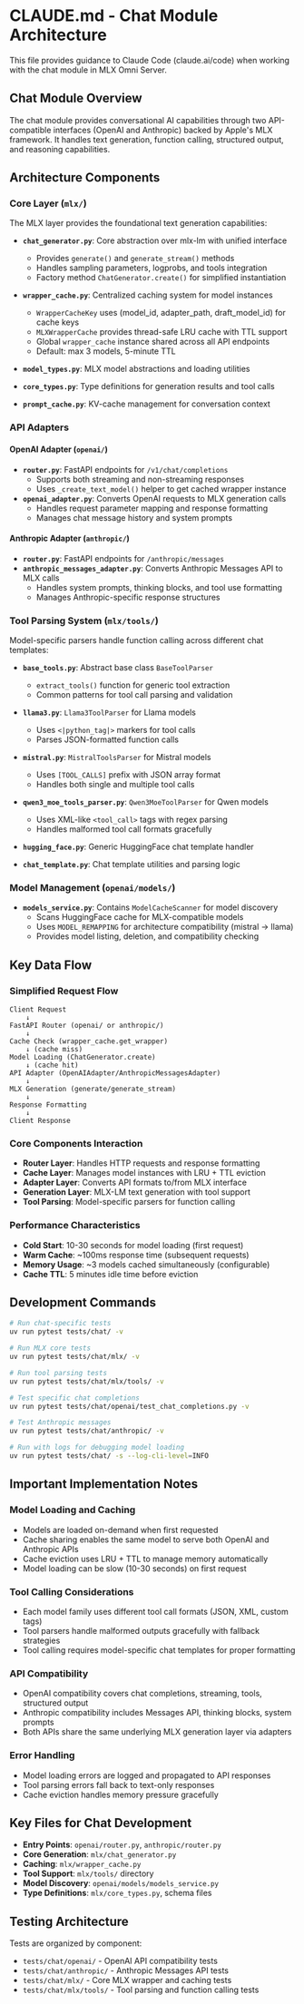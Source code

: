 # CLAUDE.md - Chat Module Architecture

This file provides guidance to Claude Code (claude.ai/code) when working with the chat module in MLX Omni Server.

## Chat Module Overview

The chat module provides conversational AI capabilities through two API-compatible interfaces (OpenAI and Anthropic) backed by Apple's MLX framework. It handles text generation, function calling, structured output, and reasoning capabilities.

## Architecture Components

### Core Layer (`mlx/`)

The MLX layer provides the foundational text generation capabilities:

- **`chat_generator.py`**: Core abstraction over mlx-lm with unified interface
  - Provides `generate()` and `generate_stream()` methods
  - Handles sampling parameters, logprobs, and tools integration
  - Factory method `ChatGenerator.create()` for simplified instantiation

- **`wrapper_cache.py`**: Centralized caching system for model instances
  - `WrapperCacheKey` uses (model_id, adapter_path, draft_model_id) for cache keys
  - `MLXWrapperCache` provides thread-safe LRU cache with TTL support
  - Global `wrapper_cache` instance shared across all API endpoints
  - Default: max 3 models, 5-minute TTL

- **`model_types.py`**: MLX model abstractions and loading utilities
- **`core_types.py`**: Type definitions for generation results and tool calls
- **`prompt_cache.py`**: KV-cache management for conversation context

### API Adapters

#### OpenAI Adapter (`openai/`)
- **`router.py`**: FastAPI endpoints for `/v1/chat/completions`
  - Supports both streaming and non-streaming responses
  - Uses `_create_text_model()` helper to get cached wrapper instance
- **`openai_adapter.py`**: Converts OpenAI requests to MLX generation calls
  - Handles request parameter mapping and response formatting
  - Manages chat message history and system prompts

#### Anthropic Adapter (`anthropic/`)
- **`router.py`**: FastAPI endpoints for `/anthropic/messages`
- **`anthropic_messages_adapter.py`**: Converts Anthropic Messages API to MLX calls
  - Handles system prompts, thinking blocks, and tool use formatting
  - Manages Anthropic-specific response structures

### Tool Parsing System (`mlx/tools/`)

Model-specific parsers handle function calling across different chat templates:

- **`base_tools.py`**: Abstract base class `BaseToolParser`
  - `extract_tools()` function for generic tool extraction
  - Common patterns for tool call parsing and validation

- **`llama3.py`**: `Llama3ToolParser` for Llama models
  - Uses `<|python_tag|>` markers for tool calls
  - Parses JSON-formatted function calls

- **`mistral.py`**: `MistralToolsParser` for Mistral models  
  - Uses `[TOOL_CALLS]` prefix with JSON array format
  - Handles both single and multiple tool calls

- **`qwen3_moe_tools_parser.py`**: `Qwen3MoeToolParser` for Qwen models
  - Uses XML-like `<tool_call>` tags with regex parsing
  - Handles malformed tool call formats gracefully

- **`hugging_face.py`**: Generic HuggingFace chat template handler
- **`chat_template.py`**: Chat template utilities and parsing logic

### Model Management (`openai/models/`)

- **`models_service.py`**: Contains `ModelCacheScanner` for model discovery
  - Scans HuggingFace cache for MLX-compatible models
  - Uses `MODEL_REMAPPING` for architecture compatibility (mistral → llama)
  - Provides model listing, deletion, and compatibility checking


## Key Data Flow

### Simplified Request Flow

```
Client Request
    ↓
FastAPI Router (openai/ or anthropic/)
    ↓
Cache Check (wrapper_cache.get_wrapper)
    ↓ (cache miss)
Model Loading (ChatGenerator.create) 
    ↓ (cache hit)
API Adapter (OpenAIAdapter/AnthropicMessagesAdapter)
    ↓
MLX Generation (generate/generate_stream)
    ↓
Response Formatting
    ↓
Client Response
```

### Core Components Interaction

- **Router Layer**: Handles HTTP requests and response formatting
- **Cache Layer**: Manages model instances with LRU + TTL eviction
- **Adapter Layer**: Converts API formats to/from MLX interface
- **Generation Layer**: MLX-LM text generation with tool support
- **Tool Parsing**: Model-specific parsers for function calling

### Performance Characteristics

- **Cold Start**: 10-30 seconds for model loading (first request)
- **Warm Cache**: ~100ms response time (subsequent requests)  
- **Memory Usage**: ~3 models cached simultaneously (configurable)
- **Cache TTL**: 5 minutes idle time before eviction

## Development Commands

```bash
# Run chat-specific tests
uv run pytest tests/chat/ -v

# Run MLX core tests
uv run pytest tests/chat/mlx/ -v

# Run tool parsing tests
uv run pytest tests/chat/mlx/tools/ -v

# Test specific chat completions
uv run pytest tests/chat/openai/test_chat_completions.py -v

# Test Anthropic messages
uv run pytest tests/chat/anthropic/ -v

# Run with logs for debugging model loading
uv run pytest tests/chat/ -s --log-cli-level=INFO
```

## Important Implementation Notes

### Model Loading and Caching
- Models are loaded on-demand when first requested
- Cache sharing enables the same model to serve both OpenAI and Anthropic APIs
- Cache eviction uses LRU + TTL to manage memory automatically
- Model loading can be slow (10-30 seconds) on first request

### Tool Calling Considerations
- Each model family uses different tool call formats (JSON, XML, custom tags)
- Tool parsers handle malformed outputs gracefully with fallback strategies
- Tool calling requires model-specific chat templates for proper formatting

### API Compatibility
- OpenAI compatibility covers chat completions, streaming, tools, structured output
- Anthropic compatibility includes Messages API, thinking blocks, system prompts
- Both APIs share the same underlying MLX generation layer via adapters

### Error Handling
- Model loading errors are logged and propagated to API responses
- Tool parsing errors fall back to text-only responses
- Cache eviction handles memory pressure gracefully

## Key Files for Chat Development

- **Entry Points**: `openai/router.py`, `anthropic/router.py`
- **Core Generation**: `mlx/chat_generator.py`
- **Caching**: `mlx/wrapper_cache.py` 
- **Tool Support**: `mlx/tools/` directory
- **Model Discovery**: `openai/models/models_service.py`
- **Type Definitions**: `mlx/core_types.py`, schema files

## Testing Architecture

Tests are organized by component:
- `tests/chat/openai/` - OpenAI API compatibility tests
- `tests/chat/anthropic/` - Anthropic Messages API tests  
- `tests/chat/mlx/` - Core MLX wrapper and caching tests
- `tests/chat/mlx/tools/` - Tool parsing and function calling tests
